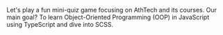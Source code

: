 Let's play a fun mini-quiz game focusing on AthTech and its courses. Our main goal? To learn Object-Oriented Programming (OOP) in JavaScript using TypeScript and dive into SCSS.
